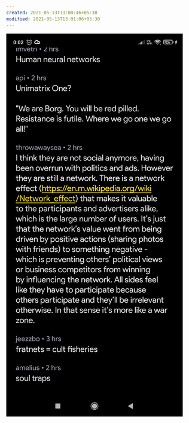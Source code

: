 ```yaml
---
created: 2021-05-13T13:00:46+05:30
modified: 2021-05-13T13:01:06+05:30
---
```


![Image](./image_picker7354490631727646258.jpg)
